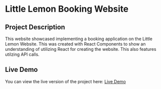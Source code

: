 # Little Lemon Booking Website

## Project Description
This website showcased implementing a booking application on the Little Lemon Website. This was created with React Components to show an understanding of utilizing React for creating the website. This also features utilzing API calls.

## Live Demo
You can view the live version of the project here: [Live Demo](https://project-capstone-ayyan-ahmed.vercel.app/)
